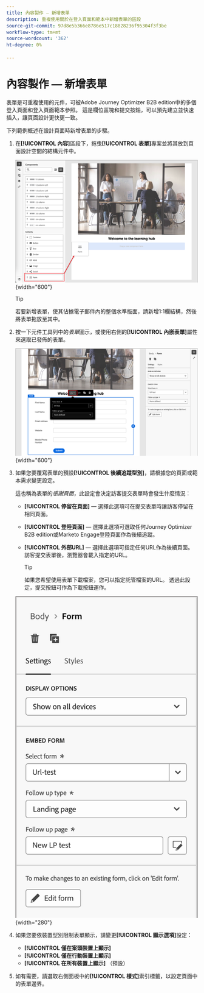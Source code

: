 ```yaml
---
title: 內容製作 — 新增表單
description: 重複使用關於在登入頁面和範本中新增表單的區段
source-git-commit: 97d8e5b366e8786e517c18828236f95304f3f3be
workflow-type: tm+mt
source-wordcount: '362'
ht-degree: 0%

---
```


# 內容製作 — 新增表單

表單是可重複使用的元件，可被Adobe Journey Optimizer B2B edition中的多個登入頁面和登入頁面範本參照。 這是欄位區塊和提交按鈕，可以預先建立並快速插入，讓頁面設計更快更一致。

下列範例概述在設計頁面時新增表單的步驟。

1. 在&#x200B;**[!UICONTROL 內容]**&#x200B;區段下，拖曳&#x200B;**[!UICONTROL 表單]**&#x200B;專案並將其放到頁面設計空間的結構元件中。

   ![將表單元件拖曳到視覺設計空間](../assets/content-design-shared/content-design-add-form.png){width="600"}

   >[!TIP]
   >
   >若要新增表單，使其佔據電子郵件內的整個水準版面，請新增1:1欄結構，然後將表單拖放至其中。

1. 按一下元件工具列中的&#x200B;_表單_&#x200B;圖示，或使用右側的&#x200B;**[!UICONTROL 內嵌表單]**&#x200B;屬性來選取已發佈的表單。

   ![選取已發佈的表單](../assets/content-design-shared/content-design-add-form-properties.png){width="600"}

1. 如果您要覆寫表單的預設&#x200B;**[!UICONTROL 後續追蹤型別]**，請根據您的頁面或範本需求變更設定。

   這也稱為表單的&#x200B;_感謝頁面_，此設定會決定訪客提交表單時會發生什麼情況：

   * **[!UICONTROL 停留在頁面]** — 選擇此選項可在提交表單時讓訪客停留在相同頁面。

   * **[!UICONTROL 登陸頁面]** — 選擇此選項可選取任何Journey Optimizer B2B edition或Marketo Engage登陸頁面作為後續追蹤。

   * **[!UICONTROL 外部URL]** — 選擇此選項可指定任何URL作為後續頁面。 訪客提交表單後，瀏覽器會載入指定的URL。

     >[!TIP]
     >
     >如果您希望使用表單下載檔案，您可以指定託管檔案的URL。 透過此設定，提交按鈕可作為下載按鈕運作。

   ![變更後續追蹤設定](../assets/content-design-shared/content-design-add-form-follow-up.png){width="280"}

1. 如果您要依裝置型別限制表單顯示，請變更&#x200B;**[!UICONTROL 顯示選項]**&#x200B;設定：

   * **[!UICONTROL 僅在案頭裝置上顯示]**
   * **[!UICONTROL 僅在行動裝置上顯示]**
   * **[!UICONTROL 在所有裝置上顯示]** （預設）

1. 如有需要，請選取右側面板中的&#x200B;**[!UICONTROL 樣式]**&#x200B;索引標籤，以設定頁面中的表單邊界。

